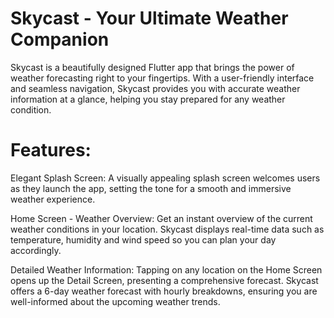 # Skycast - Your Ultimate Weather Companion

Skycast is a beautifully designed Flutter app that brings the power of weather forecasting right to your fingertips. With a user-friendly interface and seamless navigation, Skycast provides you with accurate weather information at a glance, helping you stay prepared for any weather condition.

# Features:

Elegant Splash Screen: A visually appealing splash screen welcomes users as they launch the app, setting the tone for a smooth and immersive weather experience.

Home Screen - Weather Overview: Get an instant overview of the current weather conditions in your location. Skycast displays real-time data such as temperature, humidity and wind speed so you can plan your day accordingly.

Detailed Weather Information: Tapping on any location on the Home Screen opens up the Detail Screen, presenting a comprehensive forecast. Skycast offers a 6-day weather forecast with hourly breakdowns, ensuring you are well-informed about the upcoming weather trends.

